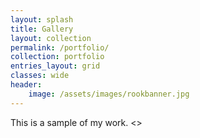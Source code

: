 ```yaml
---
layout: splash
title: Gallery
layout: collection
permalink: /portfolio/
collection: portfolio
entries_layout: grid
classes: wide
header:
 	image: /assets/images/rookbanner.jpg
---
```






This is a sample of my work.
<>